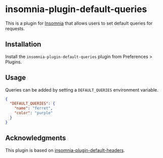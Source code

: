# insomnia-plugin-default-queries

This is a plugin for [Insomnia](https://insomnia.rest) that allows users to set default
queries for requests.

## Installation

Install the `insomnia-plugin-default-queries` plugin from Preferences > Plugins.

## Usage

Queries can be added by setting a `DEFAULT_QUERIES` environment variable.

```json
{
  "DEFAULT_QUERIES": {
    "name": "ferret",
    "color": "purple"
  }
}
```

## Acknowledgments

This plugin is based on [insomnia-plugin-default-headers](https://github.com/getinsomnia/insomnia/tree/master/plugins/insomnia-plugin-default-headers).
